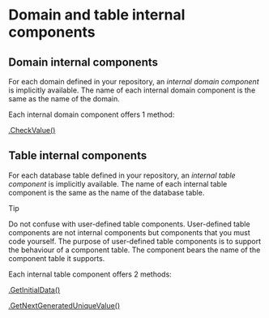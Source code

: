 # Domain and table internal components

## Domain internal components

For each domain defined in your repository, an *internal domain component* is implicitly available. The name of each internal domain component is the same as the name of the domain.

Each internal domain component offers 1 method:

[.CheckValue()](/docs/Extensions/Domain%20and%20table%20internal%20components/domainCheckValue.md)

## Table internal components

For each database table defined in your repository, an *internal table component* is implicitly available. The name of each internal table component is the same as the name of the database table.

> [!TIP]
> Do not confuse with user-defined table components. User-defined table components are not internal components but components that you must code yourself. The purpose of user-defined table components is to support the behaviour of a component table. The component bears the name of the component table it supports.

Each internal table component offers 2 methods:

[.GetInitialData()](/docs/Extensions/Domain%20and%20table%20internal%20components/tableGetInitialData.md)

[.GetNextGeneratedUniqueValue()](/docs/Extensions/Domain%20and%20table%20internal%20components/tableGetNextGeneratedUniqueValue.md)